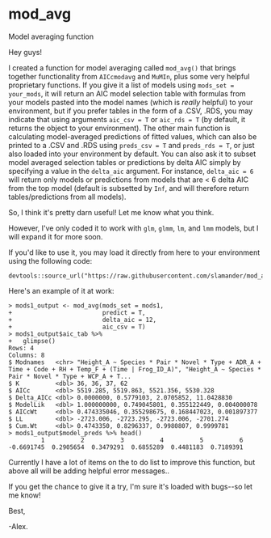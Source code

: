 # mod_avg
Model averaging function 

Hey guys! 

I created a function for model averaging called `mod_avg()` that brings together functionality from `AICcmodavg` and `MuMIn`, plus some very helpful proprietary functions. If you give it a list of models using `mods_set = your_mods`, it will return an AIC model selection table with formulas from your models pasted into the model names (which is _really_ helpful) to your environment, but if you prefer tables in the form of a .CSV, .RDS, you may indicate that using arguments `aic_csv = T` or `aic_rds = T` (by default, it returns the object to your environment). The other main function is calculating model-averaged predictions of fitted values, which can also be printed to a .CSV and .RDS using `preds_csv = T` and `preds_rds = T`, or just also loaded into your environment by default. You can also ask it to subset model averaged selection tables or predictions by delta AIC simply by specifying a value in the `delta_aic` argument. For instance, `delta_aic = 6` will return only models or predictions from models that are < 6 delta AIC from the top model (default is subsetted by `Inf`, and will therefore return tables/predictions from all models). 

So, I think it's pretty darn useful! Let me know what you think. 

However, I've only coded it to work with `glm`, `glmm`, `lm`, and `lmm` models, but I will expand it for more soon.

If you'd like to use it, you may load it directly from here to your environment using the following code:
```
devtools::source_url("https://raw.githubusercontent.com/slamander/mod_avg/master/mod_avg.R")
```

Here's an example of it at work:
```
> mods1_output <- mod_avg(mods_set = mods1, 
+                         predict = T,
+                         delta_aic = 12,
+                         aic_csv = T)
> mods1_output$aic_tab %>%
+   glimpse()
Rows: 4
Columns: 8
$ Modnames   <chr> "Height_A ~ Species * Pair * Novel * Type + ADR_A + Time + Code + RH + Temp_F + (Time | Frog_ID_A)", "Height_A ~ Species * Pair * Novel * Type + WCP_A + T...
$ K          <dbl> 36, 36, 37, 62
$ AICc       <dbl> 5519.285, 5519.863, 5521.356, 5530.328
$ Delta_AICc <dbl> 0.0000000, 0.5779103, 2.0705852, 11.0428830
$ ModelLik   <dbl> 1.000000000, 0.749045801, 0.355122449, 0.004000078
$ AICcWt     <dbl> 0.474335046, 0.355298675, 0.168447023, 0.001897377
$ LL         <dbl> -2723.006, -2723.295, -2723.006, -2701.274
$ Cum.Wt     <dbl> 0.4743350, 0.8296337, 0.9980807, 0.9999781
> mods1_output$model_preds %>% head()
         1          2          3          4          5          6 
-0.6691745  0.2905654  0.3479291  0.6855289  0.4481183  0.7189391 
```

Currently I have a lot of items on the to do list to improve this function, but above all will be adding helpful error messages.. 


If you get the chance to give it a try, I'm sure it's loaded with bugs--so let me know! 

Best, 

-Alex. 